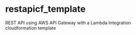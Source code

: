 # restapicf_template
REST API using AWS API Gateway with a Lambda Integration cloudformation template
